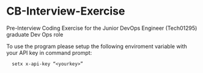 # CB-Interview-Exercise
Pre-Interview Coding Exercise for the Junior DevOps Engineer (Tech01295) graduate Dev Ops role

To use the program please setup the following enviroment variable with your API key in command prompt:
      
      setx x-api-key “<yourkey>”

